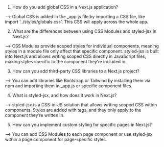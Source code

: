 <!-- CSS and Styling -->

1. How do you add global CSS in a Next.js application?

--> Global CSS is added in the _app.js file by importing a CSS file, like import '../styles/globals.css'. This CSS will apply across the whole app.


2. What are the differences between using CSS Modules and styled-jsx in Next.js?

--> CSS Modules provide scoped styles for individual components, meaning styles in a module file only affect that specific component. styled-jsx is built into Next.js and allows writing scoped CSS directly in JavaScript files, making styles specific to the component they’re included in.


3. How can you add third-party CSS libraries to a Next.js project?

--> You can add libraries like Bootstrap or Tailwind by installing them via npm and importing them in _app.js or specific component files.


4. What is styled-jsx, and how does it work in Next.js?

--> styled-jsx is a CSS-in-JS solution that allows writing scoped CSS within components. Styles are added with <style jsx>{...}</style> tags, and they only apply to the component they’re written in.


5. How can you implement custom styling for specific pages in Next.js?

--> You can add CSS Modules to each page component or use styled-jsx within a page component for page-specific styles.


